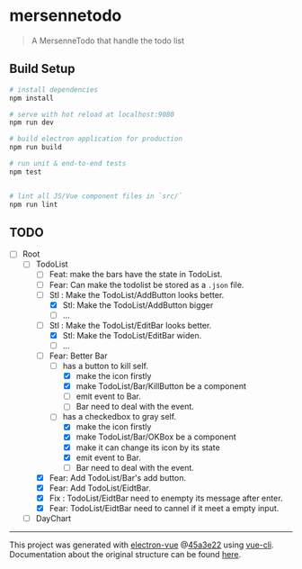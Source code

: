 # mersennetodo

> A MersenneTodo that handle the todo list

## Build Setup

``` bash
# install dependencies
npm install

# serve with hot reload at localhost:9080
npm run dev

# build electron application for production
npm run build

# run unit & end-to-end tests
npm test


# lint all JS/Vue component files in `src/`
npm run lint

```

## TODO

- [ ] Root
  - [ ] TodoList
    - [ ] Feat: make the bars have the state in TodoList.
    - [ ] Fear: Can make the todolist be stored as a `.json` file.
    - [ ] Stl : Make the TodoList/AddButton looks better.
      - [x] Stl: Make the TodoList/AddButton bigger
      - [ ] ...
    - [ ] Stl : Make the TodoList/EditBar looks better.
      - [x] Stl: Make the TodoList/EditBar widen.
      - [ ] ...
    - [ ] Fear: Better Bar
      - [ ] has a button to kill self.
        - [x] make the icon firstly
        - [x] make TodoList/Bar/KillButton be a component
        - [ ] emit event to Bar.
        - [ ] Bar need to deal with the event.
      - [ ] has a checkedbox to gray self.
        - [x] make the icon firstly
        - [x] make TodoList/Bar/OKBox be a component
        - [x] make it can change its icon by its state
        - [x] emit event to Bar.
        - [ ] Bar need to deal with the event.
    - [x] Fear: Add TodoList/Bar's add button.
    - [x] Fear: Add TodoList/EidtBar.
    - [x] Fix : TodoList/EidtBar need to enempty its message after enter.
    - [x] Fear: TodoList/EidtBar need to cannel if it meet a empty input.
  - [ ] DayChart

---

This project was generated with
[electron-vue](https://github.com/SimulatedGREG/electron-vue)
@[45a3e22](https://github.com/SimulatedGREG/electron-vue/tree/45a3e224e7bb8fc71909021ccfdcfec0f461f634)
using [vue-cli](https://github.com/vuejs/vue-cli). Documentation about the
original structure can be found
[here](https://simulatedgreg.gitbooks.io/electron-vue/content/index.html).

